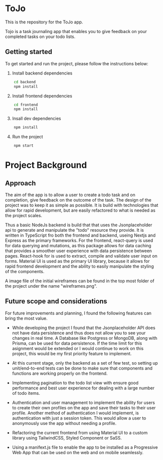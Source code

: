 # ToJo

This is the repository for the ToJo app.

Tojo is a task journaling app that enables you to give feedback on your completed tasks on your todo lists.

## Getting started

To get started and run the project, please follow the instructions below:

1. Install backend dependencies

```sh
    cd backend
    npm install
```

2.  Install frontend dependencies

```sh
    cd frontend
    npm install
```

3. Insall dev dependencies

```sh
    npm install
```

4. Run the project

```sh
    npm start
```

# Project Background

## Approach

The aim of the app is to allow a user to create a todo task and on completion, give feedback on the outcome of the task.
The design of the project was to keep it as simple as possible. It is build with technologies that allow for rapid development, but are easily refactored to what is needed as the project scales.

Thus a basic NodeJs backend is build that that uses the Jsonplaceholder api to generate and manipulate the "todo" resource they provide.
It is written in TypeScript fro both the frontend and backend, useing Nextjs and Express as the primary frameworks.
For the frontend, react-query is used for data querying and mutations, as this package allows for data caching that provides a smoother user experience with data persistence between pages. React-hook for is used to extract, compile and validate user input on forms. Material UI is used as the primary UI library, because it allows for rapid frontend development and the ability to easily manipulate the styling of the components.

A image file of the initial wireframes can be found in the top most folder of the project under the name "wireframes.png".

## Future scope and considerations

For future improvements and planning, I found the following features can bring the most value.

-   While developing the project I found that the Jsonplaceholder API does not have data persistence and thus does not allow you to see your changes in real time. A Database like Postgress or MongoDB, along with Prisma, can be used for data persistence. If the time limit for this asignment would be extended or I would continue to work on this project, this would be my first priority feature to implement.

-   At this current stage, only the backend as a set of few test, so setting up unit/end-to-end tests can be done to make sure that components and functions are working properly on the frontend.

-   Implementing pagination to the todo list view with ensure good performance and best user experience for dealing with a large number of todo items.

-   Authentication and user management to implement the ability for users to create their own profiles on the app and save their tasks to their user profile. Another method of authentication I would implement, is authentication with just a session token. This would allow a user to anonymously use the app without needing a profile.

-   Refactoring the current frontend from using Material UI to a custom library using TailwindCSS, Styled Component or SaSS.

-   Using a manifext.js file to enable the app to be installed as a Progressive Web App that can be used on the web and on mobile seamlessly.
